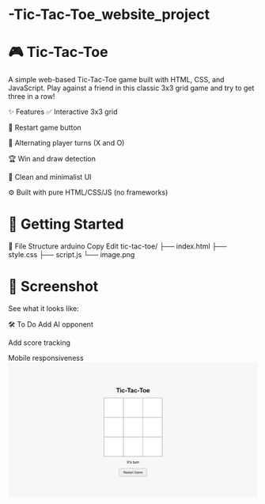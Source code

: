 # -Tic-Tac-Toe_website_project
# 🎮 Tic-Tac-Toe
A simple web-based Tic-Tac-Toe game built with HTML, CSS, and JavaScript. Play against a friend in this classic 3x3 grid game and try to get three in a row!


✨ Features
✅ Interactive 3x3 grid

🔄 Restart game button

🔁 Alternating player turns (X and O)

🏆 Win and draw detection

🎨 Clean and minimalist UI

⚙️ Built with pure HTML/CSS/JS (no frameworks)
# 🚀 Getting Started
📂 File Structure
arduino
Copy
Edit
tic-tac-toe/
├── index.html
├── style.css
├── script.js
└── image.png
# 📸 Screenshot
See what it looks like:


🛠️ To Do
 Add AI opponent

 Add score tracking

 Mobile responsiveness
![image alt](https://github.com/Amrenderkumar/-Tic-Tac-Toe_website_project/blob/625b0051b5daf3a6d9f96667f3476e8253956e66/image.png)
